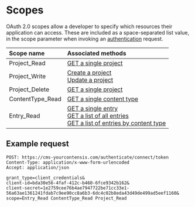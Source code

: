 # Scopes

OAuth 2.0 scopes allow a developer to specify which resources their application can access. These are included as a space-separated list value, in the scope parameter when invoking an [authentication](/authentication.md) request.

| Scope name | Associated methods |
|:-|:-|
| Project_Read | [GET a single project](/key-concepts/get-project.md) |
| Project_Write | [Create a project](/key-concepts/get-project.md)<br />[Update a project]()|
| Project_Delete | [GET a single project](/key-concepts/get-project.md) |
| ContentType_Read | [GET a single content type](/key-concepts/get-contenttype.md) |
| Entry_Read | [GET a single entry](/key-concepts/get-entry.md)<br />[GET a list of all entries ](/key-concepts/list-entries.md#list-all-entries)<br />[GET a list of entries by content type](/key-concepts/list-entries-by-content-type.md) |



## Example request

```http
POST: https://cms-yourcontensis.com/authenticate/connect/token
Content-Type: application/x-www-form-urlencoded
Accept: application/json

grant_type=client_credentials&
client-id=bda30e56-4faf-412c-b460-6fce9342b162&
client-secret=1e2759cee76b4ae7947722be71cc33e1-56a63ae1361241fdab7c9ee90cc8a6b3-6dc4c02b8eda43d49de499ad5eef1160&
scope=Entry_Read ContentType_Read Project_Read
```
